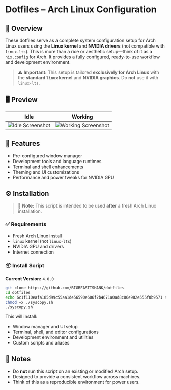 # Dotfiles – Arch Linux Configuration

## 🎯 Overview

These dotfiles serve as a complete system configuration setup for Arch Linux users using the **Linux kernel** and **NVIDIA drivers** (not compatible with `linux-lts`). This is more than a rice or aesthetic setup—think of it as a `nix.config` for Arch. It provides a fully configured, ready-to-use workflow and development environment.

> ⚠️ **Important:** This setup is tailored **exclusively for Arch Linux** with the **standard `linux` kernel** and **NVIDIA graphics**. Do **not** use it with `linux-lts`.

## 🖥️ Preview

| Idle | Working |
|------|---------|
| ![Idle Screenshot](/Preview/idle.png) | ![Working Screenshot](/Preview/working.png) |

## 🧩 Features

- Pre-configured window manager
- Development tools and language runtimes
- Terminal and shell enhancements
- Theming and UI customizations
- Performance and power tweaks for NVIDIA GPU

## ⚙️ Installation

> 📝 **Note:** This script is intended to be used **after** a fresh Arch Linux installation.

### ✅ Requirements

- Fresh Arch Linux install
- `linux` kernel (not `linux-lts`)
- NVIDIA GPU and drivers
- Internet connection

### 📦 Install Script

**Current Version:** `4.0.0`

```bash
git clone https://github.com/BIGBEASTISHANK/dotfiles
cd dotfiles
echo 6c1f110eafa185d99c55aa1de56590e606f2b4671a0ad8c86e982e555f0b9571 syscopy.sh | sha256sum -c
chmod +x ./syscopy.sh
./syscopy.sh
```

This will install:
- Window manager and UI setup
- Terminal, shell, and editor configurations
- Development environment and utilities
- Custom scripts and aliases

## 📎 Notes

- Do **not** run this script on an existing or modified Arch setup.
- Designed to provide a consistent workflow across machines.
- Think of this as a reproducible environment for power users.

